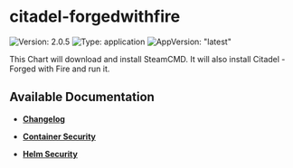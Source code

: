 # citadel-forgedwithfire

![Version: 2.0.5](https://img.shields.io/badge/Version-2.0.5-informational?style=flat-square) ![Type: application](https://img.shields.io/badge/Type-application-informational?style=flat-square) ![AppVersion: "latest"](https://img.shields.io/badge/AppVersion-"latest"-informational?style=flat-square)

This Chart will download and install SteamCMD. It will also install Citadel - Forged with Fire and run it.

## Available Documentation

- [**Changelog**](CHANGELOG)

- [**Container Security**](container-security)

- [**Helm Security**](helm-security)


